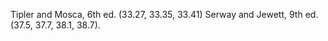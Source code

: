 Tipler and Mosca, 6th ed. (33.27, 33.35, 33.41)
Serway and Jewett, 9th ed. (37.5, 37.7, 38.1, 38.7).
